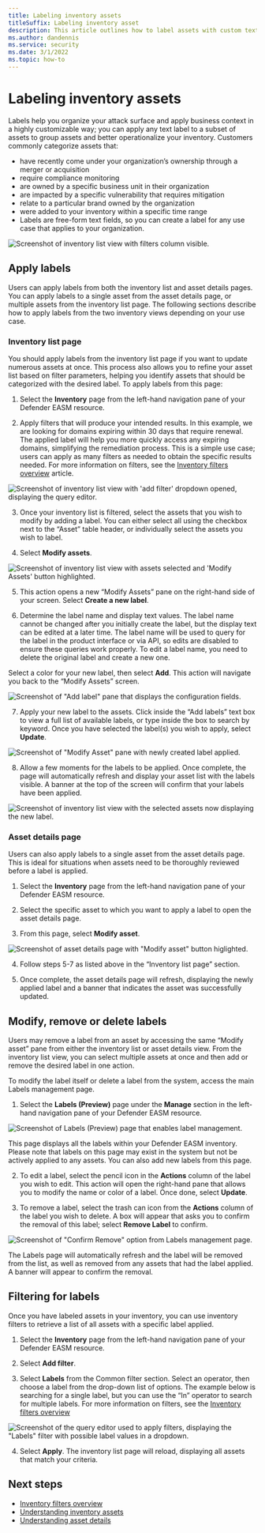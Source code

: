 ```yaml
---
title: Labeling inventory assets 
titleSuffix: Labeling inventory asset
description: This article outlines how to label assets with custom text values of a user's choice for improved categorization and operationalization of their inventory data. 
ms.author: dandennis
ms.service: security
ms.date: 3/1/2022
ms.topic: how-to
---
```


# Labeling inventory assets 

Labels help you organize your attack surface and apply business context in a highly customizable way; you can apply any text label to a subset of assets to group assets and better operationalize your inventory. Customers commonly categorize assets that:  

- have recently come under your organization’s ownership through a merger or acquisition  
- require compliance monitoring 
- are owned by a specific business unit in their organization 
- are impacted by a specific vulnerability that requires mitigation 
- relate to a particular brand owned by the organization  
- were added to your inventory within a specific time range  
- Labels are free-form text fields, so you can create a label for any use case that applies to your organization. 

![Screenshot of inventory list view with filters column visible.](media/labels-1.png)



## Apply labels 

Users can apply labels from both the inventory list and asset details pages.  You can apply labels to a single asset from the asset details page, or multiple assets from the inventory list page. The following sections describe how to apply labels from the two inventory views depending on your use case.  

### Inventory list page  

You should apply labels from the inventory list page if you want to update numerous assets at once. This process also allows you to refine your asset list based on filter parameters, helping you identify assets that should be categorized with the desired label. To apply labels from this page:  

1. Select the **Inventory** page from the left-hand navigation pane of your Defender EASM resource.  

2. Apply filters that will produce your intended results. In this example, we are looking for domains expiring within 30 days that require renewal. The applied label will help you more quickly access any expiring domains, simplifying the remediation process. This is a simple use case; users can apply as many filters as needed to obtain the specific results needed. For more information on filters, see the [Inventory filters overview](inventory-filters.md) article. 

![Screenshot of inventory list view with 'add filter' dropdown opened, displaying the query editor.](media/labels-2.png)

3. Once your inventory list is filtered, select the assets that you wish to modify by adding a label. You can either select all using the checkbox next to the “Asset” table header, or individually select the assets you wish to label.  
 
4. Select **Modify assets**. 

![Screenshot of inventory list view with assets selected and 'Modify Assets' button highlighted.](media/labels-3.png)

5. This action opens a new “Modify Assets” pane on the right-hand side of your screen.  Select **Create a new label**. 

6. Determine the label name and display text values. The label name cannot be changed after you initially create the label, but the display text can be edited at a later time. The label name will be used to query for the label in the product interface or via API, so edits are disabled to ensure these queries work properly. To edit a label name, you need to delete the original label and create a new one.  
 
Select a color for your new label, then select **Add**. This action will navigate you back to the “Modify Assets” screen. 

![Screenshot of "Add label" pane that displays the configuration fields.](media/labels-4.png)


7. Apply your new label to the assets. Click inside the “Add labels” text box to view a full list of available labels, or type inside the box to search by keyword. Once you have selected the label(s) you wish to apply, select **Update**. 

![Screenshot of "Modify Asset" pane with newly created label applied.](media/labels-5.png)

8. Allow a few moments for the labels to be applied. Once complete, the page will automatically refresh and display your asset list with the labels visible. A banner at the top of the screen will confirm that your labels have been applied.  

![Screenshot of inventory list view with the selected assets now displaying the new label.](media/labels-6.png)


### Asset details page 

Users can also apply labels to a single asset from the asset details page. This is ideal for situations when assets need to be thoroughly reviewed before a label is applied.  
 

1. Select the **Inventory** page from the left-hand navigation pane of your Defender EASM resource. 
 
2. Select the specific asset to which you want to apply a label to open the asset details page. 
 
3. From this page, select **Modify asset**. 

![Screenshot of asset details page with "Modify asset" button higlighted.](media/labels-7.png)

4. Follow steps 5-7 as listed above in the “Inventory list page” section.  

5. Once complete, the asset details page will refresh, displaying the newly applied label and a banner that indicates the asset was successfully updated.  


## Modify, remove or delete labels

Users may remove a label from an asset by accessing the same “Modify asset” pane from either the inventory list or asset details view.  From the inventory list view, you can select multiple assets at once and then add or remove the desired label in one action.  

To modify the label itself or delete a label from the system, access the main Labels management page.  
 

1. Select the **Labels (Preview)** page under the **Manage** section in the left-hand navigation pane of your Defender EASM resource.

![Screenshot of Labels (Preview) page that enables label management.](media/labels-8.png)

This page displays all the labels within your Defender EASM inventory. Please note that labels on this page may exist in the system but not be actively applied to any assets. You can also add new labels from this page.  

2. To edit a label, select the pencil icon in the **Actions** column of the label you wish to edit.  This action will open the right-hand pane that allows you to modify the name or color of a label. Once done, select **Update**.  

3. To remove a label, select the trash can icon from the **Actions** column of the label you wish to delete. A box will appear that asks you to confirm the removal of this label; select **Remove Label** to confirm.  

![Screenshot of "Confirm Remove" option from Labels management page.](media/labels-9.png)

 
 
The Labels page will automatically refresh and the label will be removed from the list, as well as removed from any assets that had the label applied. A banner will appear to confirm the removal.  


## Filtering for labels 

Once you have labeled assets in your inventory, you can use inventory filters to retrieve a list of all assets with a specific label applied.  


1. Select the **Inventory** page from the left-hand navigation pane of your Defender EASM resource.  

2. Select **Add filter**.  
 
3. Select **Labels** from the Common filter section. Select an operator, then choose a label from the drop-down list of options. The example below is searching for a single label, but you can use the “In” operator to search for multiple labels. For more information on filters, see the [Inventory filters overview](inventory-filters.md)

![Screenshot of the query editor used to apply filters, displaying the "Labels" filter with possible label values in a dropdown.](media/labels-10.png)

4. Select **Apply**. The inventory list page will reload, displaying all assets that match your criteria.  



## Next steps  

- [Inventory filters overview](inventory-filters.md)
- [Understanding inventory assets](understanding-inventory-assets.md) 
- [Understanding asset details](understanding-asset-details.md)

